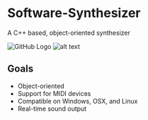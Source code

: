 # Software-Synthesizer
A C++ based, object-oriented synthesizer

![GitHub Logo](https://en.wikipedia.org/wiki/Waveform#/media/File:Waveforms.svg "Logo Title Text 1")
![alt text](https://en.wikipedia.org/wiki/Waveform#/media/File:Waveforms.svg "Logo Title Text 1")

## Goals
* Object-oriented
* Support for MIDI devices
* Compatible on Windows, OSX, and Linux
* Real-time sound output
